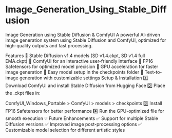 # Image_Generation_Using_Stable_Diffusion
Image Generation using Stable Diffusion & ComfyUI A powerful AI-driven image generation system using Stable Diffusion and ComfyUI, optimized for high-quality outputs and fast processing.

Features 🔹 Stable Diffusion v1.4 models (SD v1.4.ckpt, SD v1.4 full EMA.ckpt) 🔹 ComfyUI for an interactive user-friendly interface 🔹 FP16 Safetensors for optimized model precision 🔹 GPU acceleration for faster image generation 🔹 Easy model setup in the checkpoints folder 🔹 Text-to-image generation with customizable settings Setup & Installation 1️⃣ Download ComfyUI and install Stable Diffusion from Hugging Face 2️⃣ Place the .ckpt files in:

ComfyUI_Windows_Portable > ComfyUI > models > checkpoints 3️⃣ Install FP16 Safetensors for better performance 4️⃣ Run the GPU-optimized file for smooth execution 💡 Future Enhancements ✅ Support for multiple Stable Diffusion versions ✅ Improved image post-processing options ✅ Customizable model selection for different artistic styles
